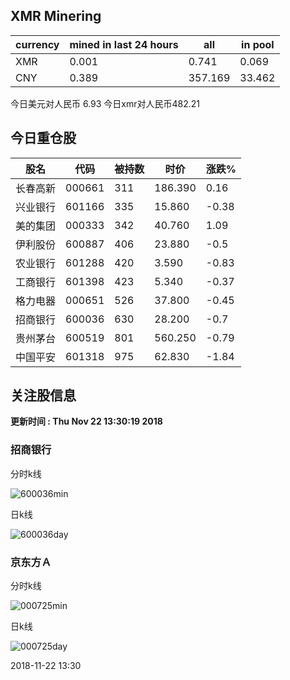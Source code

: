 ## XMR Minering

|currency|mined in last 24 hours|all|in pool|
|---|---|---|---|
|XMR|0.001|0.741|0.069|
|CNY|0.389|357.169|33.462|

今日美元对人民币 6.93	今日xmr对人民币482.21


## 今日重仓股 

|股名|代码|被持数|时价|涨跌%|
|---|---|---|---|---|
|长春高新|000661|311|186.390|0.16|
|兴业银行|601166|335|15.860|-0.38|
|美的集团|000333|342|40.760|1.09|
|伊利股份|600887|406|23.880|-0.5|
|农业银行|601288|420|3.590|-0.83|
|工商银行|601398|423|5.340|-0.37|
|格力电器|000651|526|37.800|-0.45|
|招商银行|600036|630|28.200|-0.7|
|贵州茅台|600519|801|560.250|-0.79|
|中国平安|601318|975|62.830|-1.84|

## 关注股信息
**更新时间 : Thu Nov 22 13:30:19 2018**
### 招商银行 
分时k线

![600036min](http://image.sinajs.cn/newchart/min/n/sh600036.gif)

日k线

![600036day](http://image.sinajs.cn/newchart/daily/n/sh600036.gif)

### 京东方Ａ 
分时k线

![000725min](http://image.sinajs.cn/newchart/min/n/sz000725.gif)

日k线

![000725day](http://image.sinajs.cn/newchart/daily/n/sz000725.gif)

2018-11-22 13:30
